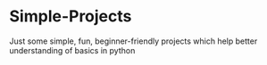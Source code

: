 # Simple-Projects
Just some simple, fun, beginner-friendly projects which help better understanding of basics in python
